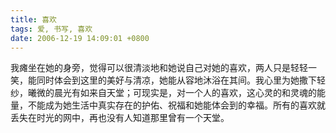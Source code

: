 ```yaml
---
title: 喜欢
tags: 爱, 书写, 喜欢
date: 2006-12-19 14:09:01 +0800
---
```



我瘫坐在她的身旁，觉得可以很清淡地和她说自己对她的喜欢，两人只是轻轻一笑，能同时体会到这里的美好与清凉，她能从容地沐浴在其间。我心里为她撒下轻纱，曦微的晨光有如来自天堂；可现实是，对一个人的喜欢，这心灵的和灵魂的能量，不能成为她生活中真实存在的护佑、祝福和她能体会到的幸福。所有的喜欢就丢失在时光的网中，再也没有人知道那里曾有一个天堂。

